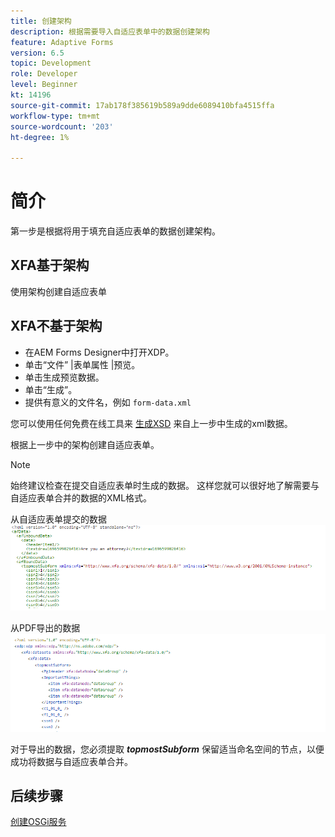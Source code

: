 ```yaml
---
title: 创建架构
description: 根据需要导入自适应表单中的数据创建架构
feature: Adaptive Forms
version: 6.5
topic: Development
role: Developer
level: Beginner
kt: 14196
source-git-commit: 17ab178f385619b589a9dde6089410bfa4515ffa
workflow-type: tm+mt
source-wordcount: '203'
ht-degree: 1%

---
```


# 简介

第一步是根据将用于填充自适应表单的数据创建架构。

## XFA基于架构

使用架构创建自适应表单

## XFA不基于架构

* 在AEM Forms Designer中打开XDP。
* 单击“文件” |表单属性 |预览。
* 单击生成预览数据。
* 单击“生成”。
* 提供有意义的文件名，例如 `form-data.xml`

您可以使用任何免费在线工具来 [生成XSD](https://www.freeformatter.com/xsd-generator.html) 来自上一步中生成的xml数据。

根据上一步中的架构创建自适应表单。

>[!NOTE]
>始终建议检查在提交自适应表单时生成的数据。 这样您就可以很好地了解需要与自适应表单合并的数据的XML格式。

从自适应表单提交的数据
![submitted-data](./assets/af-submitted-data.png)

从PDF导出的数据
![exported-data](./assets/exported-data.png)

对于导出的数据，您必须提取 **_topmostSubform_** 保留适当命名空间的节点，以便成功将数据与自适应表单合并。

## 后续步骤

[创建OSGi服务](./create-osgi-service.md)





